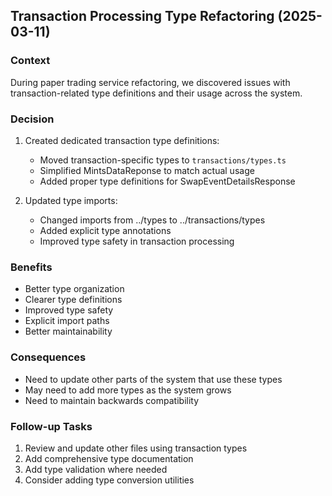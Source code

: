 ## Transaction Processing Type Refactoring (2025-03-11)

### Context
During paper trading service refactoring, we discovered issues with transaction-related type definitions and their usage across the system.

### Decision
1. Created dedicated transaction type definitions:
   - Moved transaction-specific types to `transactions/types.ts`
   - Simplified MintsDataReponse to match actual usage
   - Added proper type definitions for SwapEventDetailsResponse

2. Updated type imports:
   - Changed imports from ../types to ../transactions/types
   - Added explicit type annotations
   - Improved type safety in transaction processing

### Benefits
- Better type organization
- Clearer type definitions
- Improved type safety
- Explicit import paths
- Better maintainability

### Consequences
- Need to update other parts of the system that use these types
- May need to add more types as the system grows
- Need to maintain backwards compatibility

### Follow-up Tasks
1. Review and update other files using transaction types
2. Add comprehensive type documentation
3. Add type validation where needed
4. Consider adding type conversion utilities